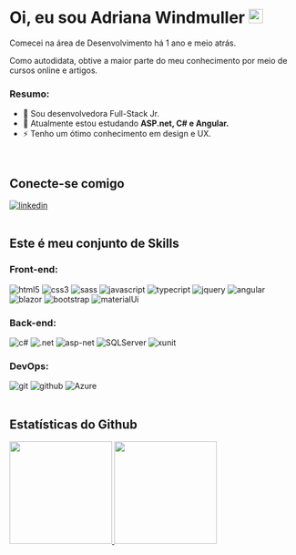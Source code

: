 # Oi, eu sou Adriana Windmuller <img src="https://media.giphy.com/media/hvRJCLFzcasrR4ia7z/giphy.gif" width="25px" alt="olá" >

Comecei na área de Desenvolvimento há 1 ano e meio atrás.

Como autodidata, obtive a maior parte do meu conhecimento por meio de cursos online e artigos.

### **Resumo:**

- 🚀 Sou desenvolvedora Full-Stack Jr.</b>
- 🌱 Atualmente estou estudando <b>ASP.net, C# e Angular.</b>
- ⚡ Tenho um ótimo conhecimento em design e UX.

<br>

## **Conecte-se comigo**

<a href="https://www.linkedin.com/in/adrianawindmuller/">
<img alt="linkedin" src="https://img.shields.io/badge/LinkedIn-0077B5?style=for-the-badge&logo=linkedin&logoColor=white">
</a>
<br>
<br>


## **Este é meu conjunto de Skills**

### **Front-end:**

<div>
<img alt="html5" src="https://img.shields.io/badge/HTML5-E34F26?style=for-the-badge&logo=html5&logoColor=white" />

<img alt="css3" src="https://img.shields.io/badge/CSS3-1572B6?style=for-the-badge&logo=css3&logoColor=white" />

<img alt="sass" src="https://img.shields.io/badge/Sass-CC6699?style=for-the-badge&logo=sass&logoColor=white" />

<img alt="javascript" src="https://img.shields.io/badge/JavaScript-F7DF1E?style=for-the-badge&logo=javascript&logoColor=black" />

<img alt="typecript" src="https://img.shields.io/badge/TypeScript-007ACC?style=for-the-badge&logo=typescript&logoColor=white" />

<img alt="jquery" src="https://img.shields.io/badge/jQuery-0769AD?style=for-the-badge&logo=jquery&logoColor=white" />

<img alt="angular" src="https://img.shields.io/badge/Angular-DD0031?style=for-the-badge&logo=angular&logoColor=white" />

<img alt="blazor" src="https://img.shields.io/badge/BLAZOR-purple?style=for-the-badge&logo=blazor" />

<img alt="bootstrap" src="https://img.shields.io/badge/Bootstrap-563D7C?style=for-the-badge&logo=bootstrap&logoColor=white" />

<img alt="materialUi" src="https://img.shields.io/badge/Material--UI-0081CB?style=for-the-badge&logo=material-ui&logoColor=white" />
</div>

### **Back-end:**

<div>
<img alt="c#" src="https://img.shields.io/badge/C%23-239120?style=for-the-badge&logo=c-sharp&logoColor=white" />

<img alt=".net" src="https://img.shields.io/badge/.NET-5C2D91?style=for-the-badge&logo=.net&logoColor=white" />

<img alt="asp-net" src="https://img.shields.io/badge/ASP.NET-blue?style=for-the-badge" />

<img alt="SQLServer" src="https://img.shields.io/badge/Microsoft_SQL_Server-CC2927?style=for-the-badge&logo=microsoft-sql-server&logoColor=white" />

<img alt="xunit" src="https://img.shields.io/badge/xUnit-lightgrey?style=for-the-badge" />

</div>

### **DevOps:**

<div>
<img alt="git" src="https://img.shields.io/badge/git-%23F05033.svg?style=for-the-badge&logo=git&logoColor=white" />

<img alt="github" src="https://img.shields.io/badge/github-%23121011.svg?style=for-the-badge&logo=github&logoColor=white" />

<img alt="Azure" src="https://img.shields.io/badge/Microsoft_Azure-0089D6?style=for-the-badge&logo=microsoft-azure&logoColor=white" />
</div>
<br>


## **Estatísticas do Github**

<div>
  <a href="https://github.com/adrianawindmuller">
  <img height="180em" src="https://github-readme-stats.vercel.app/api?username=adrianawindmuller&show_icons=true&theme=dracula&include_all_commits=true&count_private=true"/>

  <img height="180em" src="https://github-readme-stats.vercel.app/api/top-langs/?username=adrianawindmuller&layout=compact&langs_count=7&theme=dracula"/>
</div>
